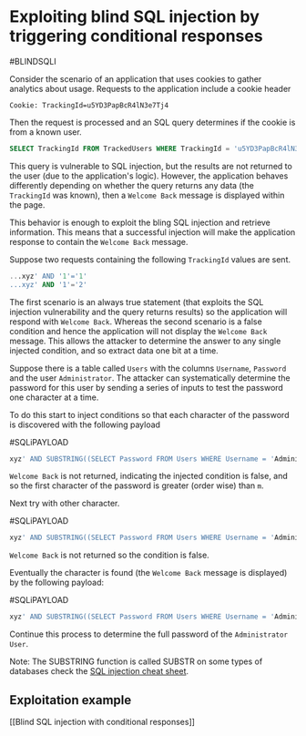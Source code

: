 # Exploiting blind SQL injection by triggering conditional responses

#BLINDSQLI 

Consider the scenario of an application that uses cookies to gather analytics about usage. Requests to the application include a cookie header 

```http
Cookie: TrackingId=u5YD3PapBcR4lN3e7Tj4
```

Then the request is processed and an SQL query determines if the cookie is from a known user.

```SQL
SELECT TrackingId FROM TrackedUsers WHERE TrackingId = 'u5YD3PapBcR4lN3e7Tj4'
```

This query is vulnerable to SQL injection, but the results are not returned to the user (due to the application's logic). However, the application behaves differently depending on whether the query returns any data (the `TrackingId` was known), then a `Welcome Back` message is displayed within the page.

This behavior is enough to exploit the bling SQL injection and retrieve information. This means that a successful injection will make the application response to contain the `Welcome Back` message.

Suppose two requests containing the following `TrackingId` values are sent.

```SQL
...xyz' AND '1'='1'
...xyz' AND '1'='2'
```

The first scenario is an always true statement (that exploits the SQL injection vulnerability and the query returns results) so the application will respond with `Welcome Back`. Whereas the second scenario is a false condition and hence the application will not display the `Welcome Back` message. This allows the attacker to determine the answer to any single injected condition, and so extract data one bit at a time.

Suppose there is a table called `Users` with the columns `Username`, `Password` and the user `Administrator`. The attacker can systematically determine the password for this user by sending a series of inputs to test the password one character at a time.

To do this start to inject conditions so that each character of the password is discovered with the following payload

#SQLiPAYLOAD 
```SQL
xyz' AND SUBSTRING((SELECT Password FROM Users WHERE Username = 'Administrator'), 1, 1) > 'm
```

`Welcome Back` is not returned, indicating the injected condition is false, and so the first character of the password is greater (order wise) than `m`.

Next try with other character.

#SQLiPAYLOAD 
```SQL
xyz' AND SUBSTRING((SELECT Password FROM Users WHERE Username = 'Administrator'), 1, 1) > 't
```

`Welcome Back` is not returned so the condition is false.

Eventually the character is found (the `Welcome Back` message is displayed) by the following payload:

#SQLiPAYLOAD 
```SQL
xyz' AND SUBSTRING((SELECT Password FROM Users WHERE Username = 'Administrator'), 1, 1) = 's
```

Continue this process to determine the full password of the `Administrator User`.

Note: The SUBSTRING function is called SUBSTR on some types of databases check the [SQL injection cheat sheet](https://portswigger.net/web-security/sql-injection/cheat-sheet).

## Exploitation example

[[Blind SQL injection with conditional responses]]

